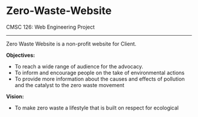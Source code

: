 # Zero-Waste-Website
CMSC 126: Web Engineering Project

***

Zero Waste Website is a non-profit website for Client.


**Objectives:**
* To reach a wide range of audience for the advocacy.
* To inform and encourage people on the take of environmental actions
* To provide more information about the causes and effects of pollution and the catalyst to the zero waste movement


**Vision:**
* To make zero waste a lifestyle that is built on respect for ecological

